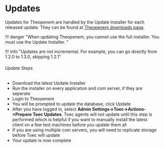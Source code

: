 # Updates

Updates for Theopenem are handled by the Update Installer for each released update.  They can be found at [Theopenem downloads page](https://theopenem.com/downloads/).

!!! danger "When updating Theopenem, you cannot use the full installer.  You must use the Update Installer. "

!!! info "Updates are not incremental.  For example, you can go directly from 1.2.0 to 1.3.0, skipping 1.2.1"

###### Update Steps
* Download the latest Update Installer
* Run the installer on every application and com server, if they are seperate
* Login to Theopenem
* You will be prompted to update the database, click Update
* After you have logged in, select **Admin Settings->Toec->Actions->Prepare Toec Updates**.  Toec agents will not update until this step is performed which is helpful if you want to manually install the latest client
on a few test machines before you update them all
* If you are using multiple com servers, you will need to replicate storage before Toec will update
* Your update is now complete



